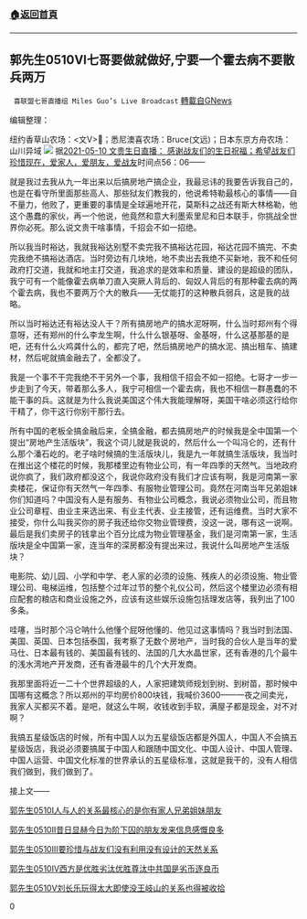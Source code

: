 ###  [:house:返回首頁](https://github.com/ourhimalayas/txt)
---

## 郭先生0510VI七哥要做就做好,宁要一个霍去病不要散兵两万
` 喜联盟七哥直播组 Miles Guo’s Live Broadcast` [轉載自GNews](https://gnews.org/zh-hans/1207400/)

编辑整理：

纽约香草山农场：&lt;文V&gt;🦅；悉尼澳喜农场：Bruce(文远)；日本东京方舟农场：山川异域
![]()![](https://gnews.org/wp-content/uploads/2021/02/封面-148.jpg)
据[2021-05-10 文贵生日直播： 感谢战友们的生日祝福；希望战友们珍惜现在，爱家人，爱朋友，爱战友](https://gtv.org/video/id=6099337ddb13300ca54f67fa)时间点56：06——

就是我过去我从九一年出来以后搞房地产搞企业，我最忌讳的我要告诉我自己的，也是在看守所里面那些高人、那些狱友们教我的，他说希特勒最核心的事情——自不量力，他败了，更重要的事情是全球遍地开花，莫斯科之战还有斯大林格勒，他这个愚蠢的家伙，再一个他说，他竟然和意大利墨索里尼和日本联手，你挑战全世界你必死。那么说文贵干啥事情，千招会不如一招绝。

所以我当时裕达，我就我裕达别墅不卖完我不搞裕达花园，裕达花园不搞完、不卖完我绝不搞裕达酒店。当时旁边有几块地，地不卖出去我绝不买新地，我不和任何政府打交道，我就和地主打交道，我追求的是效率和质量、建设的是超级的团队，我宁可有一个能像霍去病单刀直入突厥人背后的、匈奴人背后的有那种霍去病的两个霍去病，我也不要两万个大的散兵——无仗能打的这种散兵弱兵，这是我的战略。

所以当时裕达还有裕达没人干？所有搞房地产的搞水泥呀啊，什么当时郑州有个得意呀，还有郑州的什么李龙生啊，什么什么银基呀、金基呀，什么这基那基的是吧，还有什么火鸡龚什么的，都完了吧，然后搞房地产的搞水泥、搞出租车、搞建材，然后呢就搞金融去了，全都没了。

我是一个事不干完我绝不干另外一个事，我相信千招会不如一招绝。七哥才一步一步走到了今天，带着那么多人，我宁可相信一个霍去病，我也不相信一群愚蠢的不能干事的兵。这就是为什么我说美国这个伟大我能理解呀，美国干啥必须这行给你干精了，你干这行你别干那行去。

所有中国的老板全搞金融后来，全搞金融，都去搞房地产的时候我是全中国第一个提出“房地产生活版块”，我这个词儿就是我说的，然后什么一个叫冯仑的，还有什么那个潘石屹的。老子啥时候搞的生活版块儿，我是九一年就搞生活版块，我当时在推出这个楼花的时候，我那楼里边有物业公司，有一年四季的天然气。当地政府说你疯了，我们政府都没这个，我说你政府没有我们才应该有啊，我是河南第一家卖楼花，保证你有天然气一年四季、有服物业管理公司。竟然在河南当年兄弟姐妹你们知道吗？中国没有人是有服务、有物业公司概念，我说必须物业公司，而且物业公司章程、由业主来选出来、有业主代表、业主接管，还有运维费。当时大家不接受，你什么叫我买你的房子我还给你交物业管理费，没这一说，哪有这一说啊。最后是我们卖房子的钱拿出个百分比成为物业管理基金，我们是河南第一家，生活版块是全中国第一家，连当年的深房都没有提出来过，我说什么叫房地产生活版块？

电影院、幼儿园、小学和中学、老人家的必须的设施、残疾人的必须设施、物业管理公司、电梯运维，包括整个过年过节的整个礼仪公司，然后这个楼里边必须有相应配套的粮店和商业设施之外，应该有这些娱乐设施包括理发店等，我列出了100多条。

哇噻，当时那个冯仑呐什么他懂个屁呀他懂的、他见过这事情吗？我当时到法国、美国、英国、日本包括泰国，我考察了无数个房地产，当时我的合伙人是当年的爱马仕、日本最有钱的、美国最有钱的、法国的几大水晶世家，还有香港的几个最牛的浅水湾地产开发商，还有香港最牛的几个大开发商。

我那里面将近一二十个世界超级的人，人家把建筑师规划到树、到树苗，那时候中国哪有这概念？所以郑州的平均房价800块钱，我喊价3600——一夜之间卖光，我家人买都买不着。是吧，就这么牛啊，收钱收到手软，满屋子都是现金，对不对啊？

我搞五星级饭店的时候，所有中国人以为五星级饭店都是外国人，中国人不会搞五星级饭店，我说必须要搞属于中国人和跟随中国文化、中国人设计、中国人管理、中国人运营、中国文化标准的世界承认的五星级标准，这就是我干的，没有人相信我们做到，我们做到了。

接上文——

[郭先生0510I人与人的关系最核心的是你有家人兄弟姐妹朋友](https://gnews.org/zh-hans/1206432/)

[郭先生0510II昔日显赫今日为阶下囚的朋友发来信息感慨良多](https://gnews.org/zh-hans/1206586/)

[郭先生0510III要珍惜与战友们没有利用没有设计的天然关系](https://gnews.org/zh-hans/1206808/)

[郭先生0510IV西方是优胜劣汰优胜尊汰中共国是劣币逐良币](https://gnews.org/zh-hans/1206894/)

[郭先生0510V刘长乐玩得太大即使没王岐山的关系也得被收拾](https://gnews.org/zh-hans/1207280/)

0
